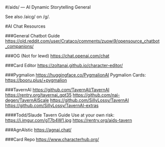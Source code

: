 #/aids/ — AI Dynamic Storytelling General

See also /aicg/ on /g/.

#AI Chat Resources

###General Chatbot Guide
https://old.reddit.com/user/Crataco/comments/zuowi9/opensource_chatbot_companions/

###OG (Not for lewd)
https://chat.openai.com/chat

###Card Editor
https://zoltanai.github.io/character-editor/

###Pygmalion 
https://huggingface.co/PygmalionAI
Pygmalion Cards: https://booru.plus/+pygmalion

###TavernAI
https://github.com/TavernAI/TavernAI
https://rentry.org/tavernai_gpt35
https://github.com/nai-degen/TavernAIScale
https://github.com/SillyLossy/TavernAI
https://github.com/SillyLossy/TavernAI-extras

####Todd/Slaude Tavern Guide
Use at your own risk: https://i.imgur.com/gT7b4W1.jpg
https://rentry.org/aids-tavern

###AgnAIstic
https://agnai.chat/

###Card Repo
https://www.characterhub.org/